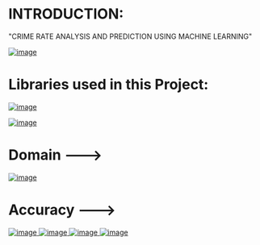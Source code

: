 # INTRODUCTION:
"CRIME RATE ANALYSIS AND PREDICTION USING MACHINE LEARNING"

[
![image](https://github.com/Maheshreddy1356/Crime-Rate-Analysis-AndPrediction-Using-Machine-Learning/assets/123810091/0d0dff6f-815b-4716-ad3a-1e11711cdf77)
](url)

# Libraries used in this Project:
[
![image](https://github.com/Maheshreddy1356/Crime-Rate-Analysis-AndPrediction-Using-Machine-Learning/assets/123810091/2051a31a-6242-4ef7-8d20-bd6f3d997a9f)
](url)

[
![image](https://github.com/Maheshreddy1356/Crime-Rate-Analysis-AndPrediction-Using-Machine-Learning/assets/123810091/ab799e8b-1ea7-4573-b18f-4ae52e2ee7cd)
](url)
# Domain --->
[
![image](https://github.com/Maheshreddy1356/Crime-Rate-Analysis-AndPrediction-Using-Machine-Learning/assets/123810091/83901c4b-722c-47ee-908a-42bad2b322fa)
](url)
# Accuracy --->
[
![image](https://github.com/Maheshreddy1356/Crime-Rate-Analysis-AndPrediction-Using-Machine-Learning/assets/123810091/5584d84d-38ae-4d92-9812-a92c1db91dcc)
](url)   [
![image](https://github.com/Maheshreddy1356/Crime-Rate-Analysis-AndPrediction-Using-Machine-Learning/assets/123810091/4d53ba70-9859-4a00-8cc8-403500712b49)
](url)         [
![image](https://github.com/Maheshreddy1356/Crime-Rate-Analysis-AndPrediction-Using-Machine-Learning/assets/123810091/4d53ba70-9859-4a00-8cc8-403500712b49)
](url)     [
![image](https://github.com/Maheshreddy1356/Crime-Rate-Analysis-AndPrediction-Using-Machine-Learning/assets/123810091/7c533c1a-dde3-4853-b264-f443e5290d44)
](url)

